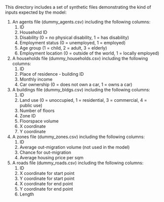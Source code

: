 This directory includes a set of synthetic files demonstrating the kind of inputs expected by the model:
1. An agents file (dummy_agents.csv) including the following columns: 
   1. ID
   2. Household ID
   3. Disability (0 = no physical disability, 1 = has disability)
   4. Employment status (0 = unemployed, 1 = employed)
   5. Age group (1 = child, 2 = adult, 3 = elderly)
   6. Employment location (0 = outside of the world, 1 = locally employed)
2. A households file (dummy_households.csv) including the following columns:
   1.  ID
   2. Place of residence - building ID
   3. Monthly income
   4. Car ownership (0 = does not own a car, 1 = owns a car)
3. A buildings file (dummy_bldgs.csv) including the following columns:
   1. ID
   2. Land use (0 = unoccupied, 1 = residential, 3 = commercial, 4 = public use)
   3. Number of floors
   4. Zone ID
   5. Floorspace volume
   6. X coordinate
   7. Y coordinate
4. A zones file (dummy_zones.csv) including the following columns:
   1. ID
   2. Average out-migration volume (not used in the model)
   3. Chance for out-migration
   4. Average housing price per sqm
5. A roads file (dummy_roads.csv) including the following columns:
   1. ID
   2. X coordinate for start point
   3. Y coordinate for start point
   4. X coordinate for end point
   5. Y coordinate for end point
   6. Length
